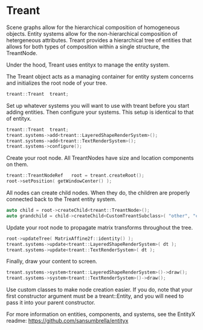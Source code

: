 # Treant

Scene graphs allow for the hierarchical composition of homogeneous objects. Entity systems allow for the non-hierarchical composition of hetergeneous attributes. Treant provides a hierarchical tree of entities that allows for both types of composition within a single structure, the TreantNode.

Under the hood, Treant uses entityx to manage the entity system.

The Treant object acts as a managing container for entity system concerns and initializes the root node of your tree.
```c++
treant::Treant	treant;
```

Set up whatever systems you will want to use with treant before you start adding entities. Then configure your systems. This setup is identical to that of entityx.
```c++
treant::Treant	treant;
treant.systems->add<treant::LayeredShapeRenderSystem>();
treant.systems->add<treant::TextRenderSystem>();
treant.systems->configure();
```

Create your root node. All TreantNodes have size and location components on them.
```c++
treant::TreantNodeRef	root = treant.createRoot();
root->setPosition( getWindowCenter() );
```

All nodes can create child nodes. When they do, the children are properly connected back to the Treant entity system.
```c++
auto child = root->createChild<treant::TreantNode>();
auto grandchild = child->createChild<CustomTreantSubclass>( "other", "constructor", "arguments" );
```

Update your root node to propagate matrix transforms throughout the tree.
```c++
root->updateTree( MatrixAffine2f::identity() );
treant.systems->update<treant::LayeredShapeRenderSystem>( dt );
treant.systems->update<treant::TextRenderSystem>( dt );
```

Finally, draw your content to screen.
```c++
treant.systems->system<treant::LayeredShapeRenderSystem>()->draw();
treant.systems->system<treant::TextRenderSystem>()->draw();
```

Use custom classes to make node creation easier. If you do, note that your first constructor argument must be a treant::Entity, and you will need to pass it into your parent constructor.

For more information on entities, components, and systems, see the EntityX readme:
https://github.com/sansumbrella/entityx
